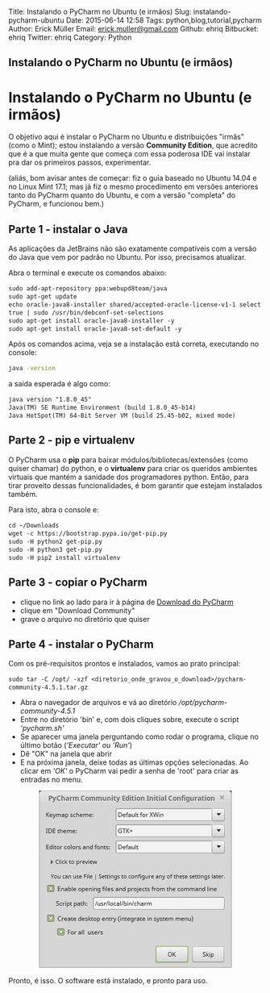 Title: Instalando o PyCharm no Ubuntu (e irmãos)
Slug: instalando-pycharm-ubuntu
Date: 2015-06-14 12:58
Tags: python,blog,tutorial,pycharm
Author: Erick Müller
Email:  erick.muller@gmail.com
Github: ehriq
Bitbucket: ehriq
Twitter: ehriq
Category: Python

Instalando o PyCharm no Ubuntu (e irmãos)
-----------

# Instalando o PyCharm no Ubuntu (e irmãos) 

O objetivo aqui é instalar o PyCharm no Ubuntu e distribuições "irmãs" (como o Mint); estou instalando a versão **Community Edition**, que acredito que é a que muita gente que começa com essa poderosa IDE vai instalar pra dar os primeiros passos, experimentar.

(aliás, bom avisar antes de começar: fiz o guia baseado no Ubuntu 14.04 e no Linux Mint 17.1; mas já fiz o mesmo procedimento em versões anteriores tanto do PyCharm quanto do Ubuntu, e com a versão "completa" do PyCharm, e funcionou bem.)  


## Parte 1 - instalar o Java

As aplicações da JetBrains não são exatamente compatíveis com a versão do Java que vem por padrão no Ubuntu. Por isso, precisamos atualizar. 

Abra o terminal e execute os comandos abaixo:

```
sudo add-apt-repository ppa:webupd8team/java
sudo apt-get update
echo oracle-java8-installer shared/accepted-oracle-license-v1-1 select true | sudo /usr/bin/debconf-set-selections
sudo apt-get install oracle-java8-installer -y
sudo apt-get install oracle-java8-set-default -y
```

Após os comandos acima, veja se a instalação está correta, executando no console:

```bash
java -version
```

a saída esperada é algo como:

```
java version "1.8.0_45"
Java(TM) SE Runtime Environment (build 1.8.0_45-b14)
Java HotSpot(TM) 64-Bit Server VM (build 25.45-b02, mixed mode)
```

## Parte 2 - pip e virtualenv

O PyCharm usa o **pip** para baixar módulos/bibliotecas/extensões (como quiser chamar) do python, e o **virtualenv** para criar os queridos ambientes virtuais que mantém a sanidade dos programadores python. Então, para tirar proveito dessas funcionalidades, é bom garantir que estejam instalados também. 

Para isto, abra o console e:

```
cd ~/Downloads
wget -c https://bootstrap.pypa.io/get-pip.py
sudo -H python2 get-pip.py
sudo -H python3 get-pip.py
sudo -H pip2 install virtualenv
```


## Parte 3 - copiar o PyCharm

- clique no link ao lado para ir à página de [Download do PyCharm](https://www.jetbrains.com/pycharm/download/)
- clique em "Download Community"
- grave o arquivo no diretório que quiser




## Parte 4 - instalar o PyCharm

Com os pré-requisitos prontos e instalados, vamos ao prato principal: 

```
sudo tar -C /opt/ -xzf <diretorio_onde_gravou_o_download>/pycharm-community-4.5.1.tar.gz
```

- Abra o navegador de arquivos e vá ao diretório */opt/pycharm-community-4.5.1*
- Entre no diretório 'bin' e, com dois cliques sobre, execute o script *'pycharm.sh'*
- Se aparecer uma janela perguntando como rodar o programa, clique no último botão (*'Executar'* ou *'Run'*)
- Dê "OK" na janela que abrir 
- E na próxima janela, deixe todas as últimas opções selecionadas. Ao clicar em *'OK'* o PyCharm vai pedir a senha de 'root' para criar as entradas no menu. 

<center>
<img src="/images/ehriq/ConfigPyCharm.png" alt="Tela de configuração final">
</center>

Pronto, é isso. O software está instalado, e pronto para uso.
